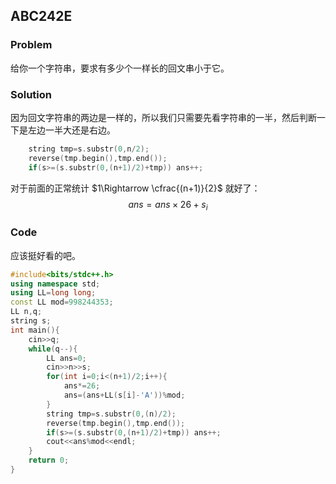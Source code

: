 ## ABC242E
### Problem
给你一个字符串，要求有多少个一样长的回文串小于它。

### Solution
因为回文字符串的两边是一样的，所以我们只需要先看字符串的一半，然后判断一下是左边一半大还是右边。
~~~cpp
    string tmp=s.substr(0,n/2);
    reverse(tmp.begin(),tmp.end());
    if(s>=(s.substr(0,(n+1)/2)+tmp)) ans++;
~~~
对于前面的正常统计 $1\Rightarrow \cfrac{(n+1)}{2}$ 就好了：
$$ans=ans\times26+s_i$$

### Code
应该挺好看的吧。
~~~cpp
#include<bits/stdc++.h>
using namespace std;
using LL=long long;
const LL mod=998244353;
LL n,q;
string s;
int main(){
    cin>>q;
    while(q--){
        LL ans=0;
        cin>>n>>s;
        for(int i=0;i<(n+1)/2;i++){
            ans*=26;
            ans=(ans+LL(s[i]-'A'))%mod;
        }
        string tmp=s.substr(0,(n)/2);
        reverse(tmp.begin(),tmp.end());
        if(s>=(s.substr(0,(n+1)/2)+tmp)) ans++;
        cout<<ans%mod<<endl;
    }
    return 0;
}
~~~